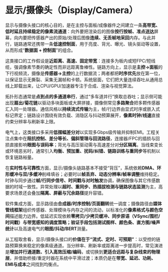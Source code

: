 # 显示/摄像头（Display/Camera）

显示与摄像头接口的核心目的，是在主控与面板/成像器件之间建立一条**高带宽、低时延且持续稳定的像素流通道**：向外要把渲染后的图像**按行按帧、准点送达**屏幕，向内要把传感器产出的原始/处理后图像**连续、无丢帧地采回**内存。与此并行，链路通常还携带一条**低速控制面**，用于亮度、背光、曝光、镜头驱动等设置，从而形成“**数据面 + 控制面**”的组合。

这类接口的工作假设是**近距离、高速、固定带宽**：连接多为板内或短FPC/短线缆，强调像素节奏的确定性而非远距离鲁棒性。链路方向上，显示是**主控→面板**的下行视频流，摄像是**传感器→主控**的上行数据流；两者都把**时序优先**放在第一位，以保证显示无撕裂、采集无漏帧和卡顿。系统层面，它们把大量连续吞吐从通用总线上卸载出来，让CPU/GPU/加速器专注于合成、渲染与视觉算法。

拓扑形态通常是**点到点的多通道串行**，通过“多车道并行”换取总吞吐；显示侧可能出现**扇出/菊花链**以驱动多块面板或大屏拼接，摄像侧常见**多路聚合**把多颗传感器汇入同一处理器。通信风格以**持续流式传输**为主，帧/行边界由显式时序或嵌入式标记界定；链路设计围绕有效负载、消隐区与抖动预算展开，**像素时钟/线速**直接约束分辨率与刷新率上限。

电气上，这类接口多采用**低摆幅差分对**以实现多Gbps级传输并抑制EMI。工程关注点集中在**阻抗控制、差分等长、偏斜管理与回流路径**，连接器/FPC的插损与回损直接影响**眼图与误码率**；背光与高压驱动需与高速差分对**分区隔离**。当线束变长或环境恶劣时，通常引入**均衡、预加重、扰码/纠错、链路训练与重同步**等机制以恢复链路裕量。

在**实时性与可靠性**方面，显示/摄像头链路基本不接受“背压”，系统依赖**DMA、环形缓冲与双/多缓冲**削峰填谷；必要时以**帧丢弃、动态分辨率/帧率调整**维持稳定。时钟与同步通过**帧/行同步信号、时间戳与对时触发**协调，确保图像与其它传感数据的时域一致性。异常处理以**超时、重同步、热插拔检测与链路状态监测**为主，高要求场景还会叠加**隔离、屏蔽与冗余路径**提升容错。

软件集成方面，显示路径由**合成器/时序控制/页面翻转**统一调度；摄像路径由**媒体管线框架**组织传感器、处理模块与内存之间的流动，以标准化的**像素格式与颜色空间**描述能力边界。低延迟实现依赖**零拷贝/少拷贝缓冲、同步原语（VSync/围栏/时间戳）**与带宽感知的调度策略；验证手段包括**测试图样、颜色条、直方图/噪声统计**以及高速电气的**眼图/抖动/BERT**测量。

从工程取舍看，显示/摄像头接口的**价值在于“流式、定时、可预期”**：以受控的链路预算换来稳定的像素级通道。当分辨率、刷新率或距离进一步提高时，常见演进是**增加并行通道数、引入高效压缩/编码**，或切换到**更适合远距与复杂线束的物理层**，并借助桥接/重定时器在系统中平滑过渡；本质仍是在**带宽、延迟、功耗、EMI与成本**之间找到均衡点。
